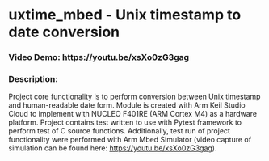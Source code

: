 # uxtime_mbed - Unix timestamp to date conversion
### **Video Demo: https://youtu.be/xsXo0zG3gag**
### **Description:**

Project core functionality is to perform conversion between Unix timestamp and human-readable date form. 
Module is created with Arm Keil Studio Cloud to implement with NUCLEO F401RE (ARM Cortex M4) as a hardware platform. Project contains test written to use with Pytest framework to perform test of C source functions. Additionally, test run of project functionality were performed with Arm Mbed Simulator (video capture of simulation can be found here: https://youtu.be/xsXo0zG3gag).
